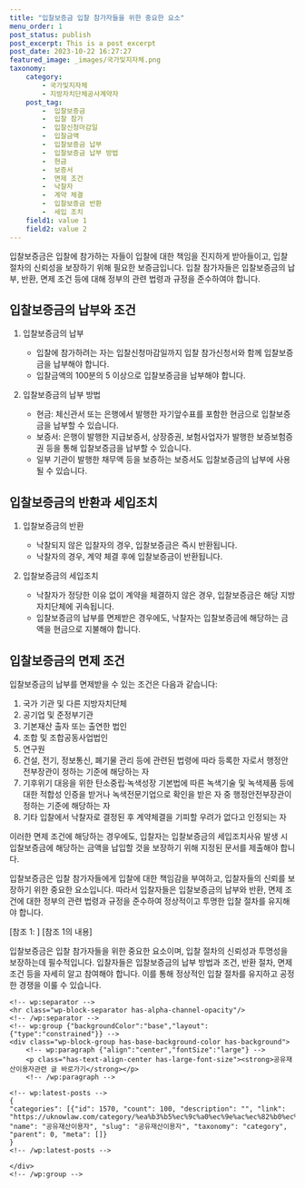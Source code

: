 ```yaml
---
title: "입찰보증금 입찰 참가자들을 위한 중요한 요소"
menu_order: 1
post_status: publish
post_excerpt: This is a post excerpt
post_date: 2023-10-22 16:27:27
featured_image: _images/국가및지자체.png
taxonomy:
    category:
        - 국가및지자체
        - 지방자치단체공사계약자
    post_tag:
        -  입찰보증금
        -  입찰 참가
        -  입찰신청마감일
        -  입찰금액
        -  입찰보증금 납부
        -  입찰보증금 납부 방법
        -  현금
        -  보증서
        -  면제 조건
        -  낙찰자
        -  계약 체결
        -  입찰보증금 반환
        -  세입 조치
    field1: value 1
    field2: value 2
---
```



입찰보증금은 입찰에 참가하는 자들이 입찰에 대한 책임을 진지하게 받아들이고, 입찰 절차의 신뢰성을 보장하기 위해 필요한 보증금입니다. 입찰 참가자들은 입찰보증금의 납부, 반환, 면제 조건 등에 대해 정부의 관련 법령과 규정을 준수하여야 합니다.

## 입찰보증금의 납부와 조건

1. 입찰보증금의 납부
   - 입찰에 참가하려는 자는 입찰신청마감일까지 입찰 참가신청서와 함께 입찰보증금을 납부해야 합니다.
   - 입찰금액의 100분의 5 이상으로 입찰보증금을 납부해야 합니다.

2. 입찰보증금의 납부 방법
   - 현금: 체신관서 또는 은행에서 발행한 자기앞수표를 포함한 현금으로 입찰보증금을 납부할 수 있습니다.
   - 보증서: 은행이 발행한 지급보증서, 상장증권, 보험사업자가 발행한 보증보험증권 등을 통해 입찰보증금을 납부할 수 있습니다.
   - 일부 기관이 발행한 채무액 등을 보증하는 보증서도 입찰보증금의 납부에 사용될 수 있습니다.

## 입찰보증금의 반환과 세입조치

1. 입찰보증금의 반환
   - 낙찰되지 않은 입찰자의 경우, 입찰보증금은 즉시 반환됩니다.
   - 낙찰자의 경우, 계약 체결 후에 입찰보증금이 반환됩니다.

2. 입찰보증금의 세입조치
   - 낙찰자가 정당한 이유 없이 계약을 체결하지 않은 경우, 입찰보증금은 해당 지방자치단체에 귀속됩니다.
   - 입찰보증금의 납부를 면제받은 경우에도, 낙찰자는 입찰보증금에 해당하는 금액을 현금으로 지불해야 합니다.

## 입찰보증금의 면제 조건

입찰보증금의 납부를 면제받을 수 있는 조건은 다음과 같습니다:

1. 국가 기관 및 다른 지방자치단체
2. 공기업 및 준정부기관
3. 기본재산 출자 또는 출연한 법인
4. 조합 및 조합공동사업법인
5. 연구원
6. 건설, 전기, 정보통신, 폐기물 관리 등에 관련된 법령에 따라 등록한 자로서 행정안전부장관이 정하는 기준에 해당하는 자
7. 기후위기 대응을 위한 탄소중립·녹색성장 기본법에 따른 녹색기술 및 녹색제품 등에 대한 적합성 인증을 받거나 녹색전문기업으로 확인을 받은 자 중 행정안전부장관이 정하는 기준에 해당하는 자
8. 기타 입찰에서 낙찰자로 결정된 후 계약체결을 기피할 우려가 없다고 인정되는 자

이러한 면제 조건에 해당하는 경우에도, 입찰자는 입찰보증금의 세입조치사유 발생 시 입찰보증금에 해당하는 금액을 납입할 것을 보장하기 위해 지정된 문서를 제출해야 합니다.

입찰보증금은 입찰 참가자들에게 입찰에 대한 책임감을 부여하고, 입찰자들의 신뢰를 보장하기 위한 중요한 요소입니다. 따라서 입찰자들은 입찰보증금의 납부와 반환, 면제 조건에 대한 정부의 관련 법령과 규정을 준수하여 정상적이고 투명한 입찰 절차를 유지해야 합니다.

[참조 1: ] [참조 1의 내용]

입찰보증금은 입찰 참가자들을 위한 중요한 요소이며, 입찰 절차의 신뢰성과 투명성을 보장하는데 필수적입니다. 입찰자들은 입찰보증금의 납부 방법과 조건, 반환 절차, 면제 조건 등을 자세히 알고 참여해야 합니다. 이를 통해 정상적인 입찰 절차를 유지하고 공정한 경쟁을 이룰 수 있습니다.

    <!-- wp:separator -->
    <hr class="wp-block-separator has-alpha-channel-opacity"/>
    <!-- /wp:separator -->
    <!-- wp:group {"backgroundColor":"base","layout":{"type":"constrained"}} -->
    <div class="wp-block-group has-base-background-color has-background">
        <!-- wp:paragraph {"align":"center","fontSize":"large"} -->
        <p class="has-text-align-center has-large-font-size"><strong>공유재산이용자관련 글 바로가기</strong></p>
        <!-- /wp:paragraph -->
        
    <!-- wp:latest-posts -->
    {
    "categories": [{"id": 1570, "count": 100, "description": "", "link": "https://uknowlaw.com/category/%ea%b3%b5%ec%9c%a0%ec%9e%ac%ec%82%b0%ec%9d%b4%ec%9a%a9%ec%9e%90/", "name": "공유재산이용자", "slug": "공유재산이용자", "taxonomy": "category", "parent": 0, "meta": []}
    }
    <!-- /wp:latest-posts -->
    
    </div>
    <!-- /wp:group -->
    